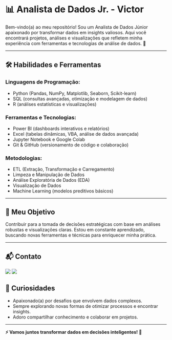 # 📊 Analista de Dados Jr. - Victor

Bem-vindo(a) ao meu repositório! Sou um Analista de Dados Júnior apaixonado por transformar dados em insights valiosos. Aqui você encontrará projetos, análises e visualizações que refletem minha experiência com ferramentas e tecnologias de análise de dados. 🌟

---

## 🛠️ Habilidades e Ferramentas

### **Linguagens de Programação:**
- Python (Pandas, NumPy, Matplotlib, Seaborn, Scikit-learn)
- SQL (consultas avançadas, otimização e modelagem de dados)
- R (análises estatísticas e visualizações)

### **Ferramentas e Tecnologias:**
- Power BI (dashboards interativos e relatórios)
- Excel (tabelas dinâmicas, VBA, análise de dados avançada)
- Jupyter Notebook e Google Colab
- Git & GitHub (versionamento de código e colaboração)

### **Metodologias:**
- ETL (Extração, Transformação e Carregamento)
- Limpeza e Manipulação de Dados
- Análise Exploratória de Dados (EDA)
- Visualização de Dados
- Machine Learning (modelos preditivos básicos)

---

## 🎯 Meu Objetivo

Contribuir para a tomada de decisões estratégicas com base em análises robustas e visualizações claras. Estou em constante aprendizado, buscando novas ferramentas e técnicas para enriquecer minha prática.

---

## 📬 Contato
<div>
  <a href="https://www.linkedin.com/in/victor-nascimento-014441339/" target="_blank"><img loading="lazy" src="https://img.shields.io/badge/-LinkedIn-%230077B5?style=for-the-badge&logo=linkedin&logoColor=white" target="_blank"></a>   
  <a href = "vitiin1234567@gmail.com"><img loading="lazy" src="https://img.shields.io/badge/Gmail-D14836?style=for-the-badge&logo=gmail&logoColor=white" target="_blank"></a>
</div>

## 🌟 Curiosidades

- Apaixonado(a) por desafios que envolvem dados complexos.  
- Sempre explorando novas formas de otimizar processos e encontrar insights.  
- Adoro compartilhar conhecimento e colaborar em projetos.

---

**⚡ Vamos juntos transformar dados em decisões inteligentes! 🚀**
